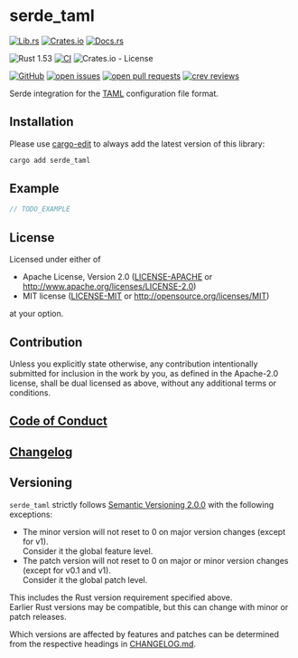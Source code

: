 # serde_taml

[![Lib.rs](https://img.shields.io/badge/Lib.rs-*-84f)](https://lib.rs/crates/serde_taml)
[![Crates.io](https://img.shields.io/crates/v/serde_taml)](https://crates.io/crates/serde_taml)
[![Docs.rs](https://docs.rs/serde_taml/badge.svg)](https://docs.rs/serde_taml)

![Rust 1.53](https://img.shields.io/static/v1?logo=Rust&label=&message=1.53&color=grey)
[![CI](https://github.com/Tamschi/serde_taml/workflows/CI/badge.svg?branch=develop)](https://github.com/Tamschi/serde_taml/actions?query=workflow%3ACI+branch%3Adevelop)
![Crates.io - License](https://img.shields.io/crates/l/serde_taml/0.0.2)

[![GitHub](https://img.shields.io/static/v1?logo=GitHub&label=&message=%20&color=grey)](https://github.com/Tamschi/serde_taml)
[![open issues](https://img.shields.io/github/issues-raw/Tamschi/serde_taml)](https://github.com/Tamschi/serde_taml/issues)
[![open pull requests](https://img.shields.io/github/issues-pr-raw/Tamschi/serde_taml)](https://github.com/Tamschi/serde_taml/pulls)
[![crev reviews](https://web.crev.dev/rust-reviews/badge/crev_count/serde_taml.svg)](https://web.crev.dev/rust-reviews/crate/serde_taml/)

Serde integration for the [TAML](https://github.com/Tamschi/taml#readme)
configuration file format.

## Installation

Please use [cargo-edit](https://crates.io/crates/cargo-edit) to always add the latest version of this library:

```cmd
cargo add serde_taml
```

## Example

```rust
// TODO_EXAMPLE
```

## License

Licensed under either of

* Apache License, Version 2.0
   ([LICENSE-APACHE](LICENSE-APACHE) or <http://www.apache.org/licenses/LICENSE-2.0>)
* MIT license
   ([LICENSE-MIT](LICENSE-MIT) or <http://opensource.org/licenses/MIT>)

at your option.

## Contribution

Unless you explicitly state otherwise, any contribution intentionally submitted
for inclusion in the work by you, as defined in the Apache-2.0 license, shall be
dual licensed as above, without any additional terms or conditions.

## [Code of Conduct](CODE_OF_CONDUCT.md)

## [Changelog](CHANGELOG.md)

## Versioning

`serde_taml` strictly follows [Semantic Versioning 2.0.0](https://semver.org/spec/v2.0.0.html) with the following exceptions:

* The minor version will not reset to 0 on major version changes (except for v1).  
Consider it the global feature level.
* The patch version will not reset to 0 on major or minor version changes (except for v0.1 and v1).  
Consider it the global patch level.

This includes the Rust version requirement specified above.  
Earlier Rust versions may be compatible, but this can change with minor or patch releases.

Which versions are affected by features and patches can be determined from the respective headings in [CHANGELOG.md](CHANGELOG.md).
